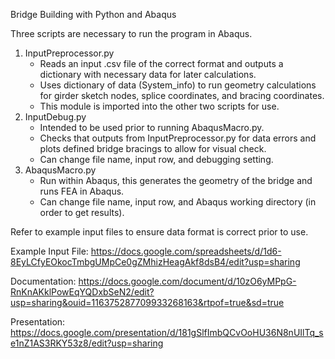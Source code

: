 Bridge Building with Python and Abaqus

Three scripts are necessary to run the program in Abaqus.
  1. InputPreprocessor.py
        - Reads an input .csv file of the correct format and outputs a dictionary with necessary data for later calculations. 
        - Uses dictionary of data (System_info) to run geometry calculations for girder sketch nodes, splice coordinates, and bracing coordinates.
        - This module is imported into the other two scripts for use.
  3. InputDebug.py
        - Intended to be used prior to running AbaqusMacro.py.
        - Checks that outputs from InputPreprocessor.py for data errors and plots defined bridge bracings to allow for visual check.
        - Can change file name, input row, and debugging setting.
  5. AbaqusMacro.py
        - Run within Abaqus, this generates the geometry of the bridge and runs FEA in Abaqus.
        - Can change file name, input row, and Abaqus working directory (in order to get results).

Refer to example input files to ensure data format is correct prior to use. 

Example Input File: https://docs.google.com/spreadsheets/d/1d6-8EyLCfyEOkocTmbgUMpCe0gZMhizHeagAkf8dsB4/edit?usp=sharing

Documentation: https://docs.google.com/document/d/10zO6yMPpG-RnKnAKklPowEqYQDxbSeN2/edit?usp=sharing&ouid=116375287709933268163&rtpof=true&sd=true

Presentation: https://docs.google.com/presentation/d/181gSlfImbQCvOoHU36N8nUIlTq_se1nZ1AS3RKY53z8/edit?usp=sharing
